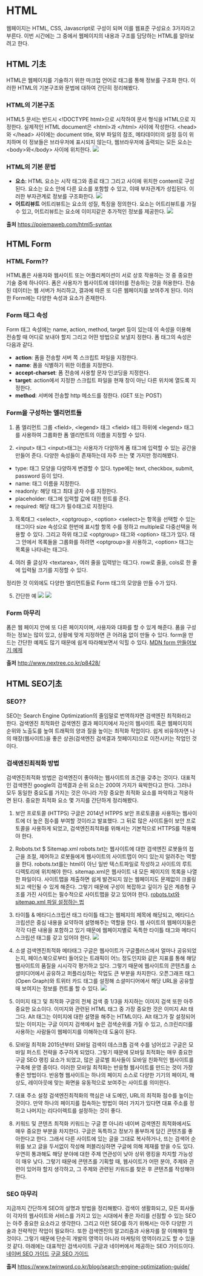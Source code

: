# HTML
웹페이지는 HTML, CSS, Javascript로 구성이 되며 이를 웹표준 구성요소 3가지라고 부른다.
이번 시간에는 그 중에서 웹페이지의 내용과 구조를 담당하는 HTML를 알아보려고 한다.

## HTML 기초
HTML은 웹페이지를 기술하기 위한 마크업 언어로 태그를 통해 정보를 구조화 한다.
이러한 HTML의 기본구조와 문법에 대하여 간단히 정리해봤다.

### HTML의 기본구조
HTML5 문서는 반드시 \<!DOCTYPE html>으로 시작하여 문서 형식을 HTML으로 지정한다.
실제적인 HTML document은 \<html>과 \</html> 사이에 작성한다.
\<head>와 \</head> 사이에는 document title, 외부 파일의 참조, 메타데이터의 설정 등이 위치하며 이 정보들은 브라우저에 표시되지 않는다,
웹브라우저에 출력되는 모든 요소는 \<body>와\</body> 사이에 위치한다.
![](../image/html.png)

### HTML의 기본 문법
- **요소**: HTML 요소는 시작 태그와 종료 태그 그리고 사이에 위치한 content로 구성된다.
요소는 요소 안에 다른 요소를 포함할 수 있고, 이때 부자관계가 성립된다.
이러한 부자관계로 정보를 구조화한다.
![](https://poiemaweb.com/img/tag.png)
- **어트리뷰트** 어트리뷰트는 요소의 성질, 특징을 정의한다.
요소는 어트리뷰트를 가질 수 있고, 어트리뷰트는 요소에 이미지같은 추가적인 정보를 제공한다.
![](https://poiemaweb.com/img/html-attribute.png)

**출처**
https://poiemaweb.com/html5-syntax

## HTML Form

### HTML Form??
HTML폼은 사용자와 웹사이트 또는 어플리케이션이 서로 상호 작용하는 것 중 중요한 기술 중에 하나이다. 
폼은 사용자가 웹사이트에 데이터를 전송하는 것을 허용한다. 
전송된 데이터는 웹 서버가 처리하고, 결과에 따른 또 다른 웹페이지를 보여주게 된다.
이러한 Form에는 다양한 속성과 요소가 존재한다.

### Form 태그 속성
Form 태그 속성에는 name, action, method, target 등이 있는데 이 속성을 이용해 전송할 때 어디로 보내야 할지 그리고 어떤 방법으로 보낼지 정한다.
폼 태그의 속성은 다음과 같다.
- **action**: 폼을 전송할 서버 쪽 스크립트 파일을 지정한다.
- **name**: 폼을 식별하기 위한 이름을 지정한다.
- **accept-charset**: 폼 전송에 사용할 문자 인코딩을 지정한다.
- **target**: action에서 지정한 스크립트 파일을 현재 창이 아닌 다른 위치에 열도록 지정한다.
- **method**: 서버에 전송할 http 메소드를 정한다. (GET 또는 POST)

### Form을 구성하는 엘리먼트들
1. 폼 엘리먼트 그룹 \<field>, \<legend> 태그
\<field> 테그 하위에 \<legend> 태그를 사용하여 그룹화한 폼 엘리먼트의 이름을 지정할 수 있다.

2. \<input> 태그
\<input>태그는 사용자가 다양하게 폼 태그에 입력할 수 있는 공간을 만들어 준다.
다양한 속성들이 존재하는데 자주 쓰는 몇 가지만 정리해봤다.
* type: 태그 모양을 다양하게 변경할 수 있다. type에는 text, checkbox, submit, password 등이 있다.
* name: 태그 이름을 지정한다.
* readonly: 해당 태그 최대 글자 수를 지정한다.
* placeholder: 태그에 입력할 값에 대한 힌트를 준다.
* required: 해당 태그가 필수태그로 지정된다.

3. 목록태그 \<select>, \<optgroup>, \<option>
\<select>는 항목을 선택할 수 있는 태그이다 size 속성으로 한번에 표시할 항목 수를 정하고 multiple로 다중선택을 허용할 수 있다.
그리고 하위 태그로 \<optgroup> 태그와 \<option> 태그가 있다.
태그 안에서 목록들을 그룹화를 하려면 \<optgroup>을 사용하고, \<option> 태그는 목록을 나타내는 태그다.

4. 여러 줄 글상자 \<textarea>,
여러 줄을 입력받는 태그다.
row로 줄을, cols로 한 줄에 입력될 크기를 지정할 수 있다.

정리한 것 이외에도 다양한 엘리먼트들로 Form 태그의 모양을 만들 수가 있다.

5. 간단한 예
![](../image/form.png)
![](../image/formExample.png)

### Form 마무리
폼은 웹 페이지 안에 또 다른 페이지이며, 사용자와 대화를 할 수 있게 해준다.
폼을 구성하는 정보는 많이 있고, 상황에 맞게 지정하면 큰 어려움 없이 만들 수 있다.
form을 만드는 간단한 예제도 많기 때문에 쉽게 따라해보면서 익힐 수 있다.
[MDN form 만들어보기 예제](https://developer.mozilla.org/ko/docs/Learn/HTML/Forms/Your_first_HTML_form)

**출저**
http://www.nextree.co.kr/p8428/


## HTML SEO기초

### SEO??
SEO는 Search Engine Optimization의 줄임말로 번역하자면 검색엔진 최적화라고 한다.
검색엔진 최적화란 검색엔진 결과 페이지에서 자신의 웹사이트 혹은 웹페이지의 순위와 노출도를 높여 트래픽의 양과 질을 높이는 최적화 작업이다.
쉽게 비유하자면 나의 매장(웹사이트)을 좋은 상권(검색엔진 검색결과 첫페이지)으로 이전시키는 작업인 것이다.

### 검색엔진최적화 방법
검색엔진최적화 방법은 검색엔진이 좋아하는 웹사이트의 조건을 갖추는 것이다.
대표적인 검색엔진 google의 검색결과 순위 요소는 200여 가지가 육박한다고 한다.
그러나 모두 동일한 중요도를 가지는 것은 아니라 가장 중요한 최적화 요소를 파악하고 적용하면 된다.
중요한 최적화 요소 몇 가지를 간단하게 정리해봤다.

1. 보안 프로토콜 (HTTPS)
구글은 2014년 HTPPS 보안 프로토콜을 사용하는 웹사이트에 더 높은 점수를 부여할 것이라고 발표했다.
그 뒤로 많은 사이트들이 보안 프로토콜을 사용하게 되었고, 검색엔진최적화를 위해서는 기본적으로 HTTPS를 적용해야 한다.

2. Robots.txt $ Sitemap.xml
robots.txt는 웹사이트에 대한 검색엔진 로봇들의 접근을 조절, 제어하고 로봇들에게 웹사이트의 사이트맵이 어디 있는지 알려주는 역할을 한다.
robots.txt를는 html이 아닌 일반 텍스트파일로 작성하고 사이트의 루트 디렉토리에 위치해야 한다.
sitemap.xml은 웹사이트 내 모든 페이지의 목록을 나열한 파일이다.
사이트맵을 제출하면 쉽게 발견되지 않는 웹페이지도 문제없이 크롤링되고 색인될 수 있게 해준다.
그렇기 때문에 구성이 복잡하고 깊이가 깊은 계층형 구조를 가진 사이트는 필수적으로 사이트맵을 갖고 있어야 한다.
[robots.txt와 sitemap.xml 파일 설정하는 법](https://www.twinword.co.kr/blog/basic-technical-seo/)

3. 타이틀 & 메타디스크립션 태그
타이틀 태그는 웹페지의 제목에 해당되고, 메타디스크립션은 중심 내용을 요약하여 설명해주는 역할을 한다.
웹 사이트의 웹페이지들은 각각 다른 내용을 포함하고 있기 때문에 웹페이지별로 독특한 타이틀 태그와 메타디스크립션 태그를 갖고 있어야 한다. 
![](https://www.twinword.co.kr/wp-content/uploads/sites/2/2017/11/twinword_writer_-_Google_Search.jpg)

4. 소셜 검색엔진최적화 메타태그
구글은 웹사이트가 구글플러스에서 얼마나 공유되었는지, 페이스북으로부터 들어오는 트래픽이 어느 정도인지와 같은 지표를 통해 해당 웹사이트의 품질을 시시각각 평가하고 있다.
그렇기 때문에 웹사이트의 콘텐츠를 소셜미디어에서 공유하고 퍼플리싱하는 작업도 큰 부분을 차지한다.
오픈그래프 태그(Open Graph)와 트위터 카드 태그를 설정해 소셜미디어에서 해당 URL을 공유할 때 보여지는 정보를 컨트롤 할 수 있다.
![](https://www.twinword.co.kr/wp-content/uploads/sites/2/2017/11/Developer_Tools_-_https___www_twinword_com_.jpg)

5. 이미지 태그 및 최적화
구글의 전체 검색 중 1/3을 차지하는 이미지 검색 또한 아주 중요한 요소이다.
이미지와 관련된 HTML 태그 중 가장 중요한 것은 이미지 Alt 태그다.
Alt 태그는 이미지에 대한 설명을 해주는 HTML이다.
Alt 태그가 잘 설정되어 있는 이미지는 구글 이미지 검색에서 높은 검색순위를 가질 수 있고, 스크린리더를 사용하는 사람들이 웹페이지를 이해하는데 도움이 된다.

6. 모바일 최적화
2015년부터 모바일 검색이 데스크톱 검색 수를 넘어섰고 구글은 모바일 퍼스트 전략을 추구하게 되었다.
그렇기 때문에 모바일 최적화는 매우 중요한 구글 SEO 랭킹 요소가 되었고, 많은 글로벌 회사들이 모바일 친화적인 웹사이트를 구축해 운영 중이다.
이러한 모바일 최적화는 반응형 웹사이트를 만드는 것이 가장 좋은 방법이다.
반응형 웹사이트는 하나의 페이지 소스로 다양한 기기의 페이지, 해상도, 레이아웃에 맞는 화면을 유동적으로 보여주는 사이트를 의미한다.

7. 대표 주소 설정
검색엔진최적화의 핵심은 내 도메인, URL의 최적화 점수를 높이는 것이다.
만약 하나의 페이지를 접속하는 방법이 여러 가지가 있다면 대표 주소를 정하고 나머지는 리다이렉트를 설정하는 것이 좋다.

8. 키워드 및 콘텐츠 최적화
키워드는 구글 뿐 아니라 네이버 검색엔진 최적화에서도 매우 중요한 부분을 차지한다.
구글은 독특하고 정보가 풍부하게 담긴 콘텐츠를 좋아한다고 한다.
그래서 다른 사이트에 있는 글을 그대로 복사하거나, 뜨는 검색어 순위를 보고 글을 두서없이 작성해 퍼블리싱하면 구글에 의해 제재를 받을 수도 있다.
우연히 통과해도 해당 분야에 대한 주제 연관성이 낮아 상위 랭킹을 차지할 가능성이 매우 낮다.
그렇기 때문에 콘텐츠를 기획할 때, 웹사이트가 어떤 분야, 주제와 관련이 있어햐 할지 생각하고, 그 주제와 관련된 키워드를 찾은 후 콘텐츠를 작성해야 한다.

### SEO 마무리
지금까지 간단하게 SEO의 설명과 방법을 정리해봤다.
검색이 생활화되고, 모든 회사들이 각자의 웹사이트와 서비스를 가지고 있는 시대에서 좋은 자리를 선점할 수 있는 SEO는 아주 중요한 요소라고 생각한다.
그리고 이런 SEO를 하기 위해서는 아주 다양한 기술과 전략적인 작업이 필요하다.
또한 검색엔진의 알고리즘과 사용자를 잘 이해해야 할 것이다.
그렇기 때문에 단순히 개발의 영역이 아니라 마케팅의 영역이라고도 할 수 있을 것 같다.
아래에는 대표적인 검색사이트 구글과 네이버에서 제공하는 SEO 가이드이다.
[네이버 SEO 가이드](https://searchadvisor.naver.com/guide/seo-basic-intro)
[구글 SEO 가이드](https://support.google.com/webmasters/answer/7451184?hl=ko)

**출저**
https://www.twinword.co.kr/blog/search-engine-optimization-guide/
